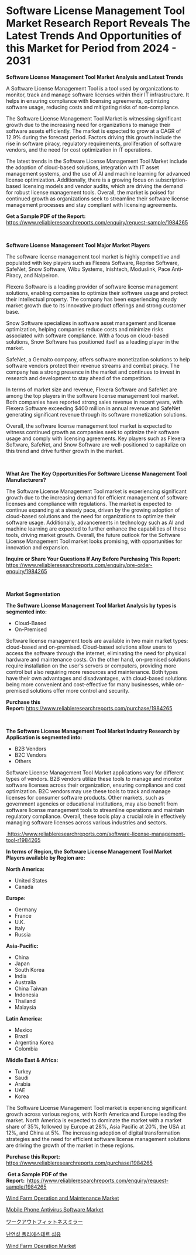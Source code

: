 <p><h1>Software License Management Tool Market Research Report Reveals The Latest Trends And Opportunities of this Market for Period from 2024 - 2031</h1></p><p><strong>Software License Management Tool Market Analysis and Latest Trends</strong></p>
<p><p>A Software License Management Tool is a tool used by organizations to monitor, track and manage software licenses within their IT infrastructure. It helps in ensuring compliance with licensing agreements, optimizing software usage, reducing costs and mitigating risks of non-compliance.</p><p>The Software License Management Tool Market is witnessing significant growth due to the increasing need for organizations to manage their software assets efficiently. The market is expected to grow at a CAGR of 12.9% during the forecast period. Factors driving this growth include the rise in software piracy, regulatory requirements, proliferation of software vendors, and the need for cost optimization in IT operations. </p><p>The latest trends in the Software License Management Tool Market include the adoption of cloud-based solutions, integration with IT asset management systems, and the use of AI and machine learning for advanced license optimization. Additionally, there is a growing focus on subscription-based licensing models and vendor audits, which are driving the demand for robust license management tools. Overall, the market is poised for continued growth as organizations seek to streamline their software license management processes and stay compliant with licensing agreements.</p></p>
<p><strong>Get a Sample PDF of the Report:&nbsp;</strong> <a href="https://www.reliableresearchreports.com/enquiry/request-sample/1984265">https://www.reliableresearchreports.com/enquiry/request-sample/1984265</a></p>
<p>&nbsp;</p>
<p><strong>Software License Management Tool Major Market Players</strong></p>
<p><p>The software license management tool market is highly competitive and populated with key players such as Flexera Software, Reprise Software, SafeNet, Snow Software, Wibu Systems, Inishtech, Moduslink, Pace Anti-Piracy, and Nalpeiron. </p><p>Flexera Software is a leading provider of software license management solutions, enabling companies to optimize their software usage and protect their intellectual property. The company has been experiencing steady market growth due to its innovative product offerings and strong customer base. </p><p>Snow Software specializes in software asset management and license optimization, helping companies reduce costs and minimize risks associated with software compliance. With a focus on cloud-based solutions, Snow Software has positioned itself as a leading player in the market.</p><p>SafeNet, a Gemalto company, offers software monetization solutions to help software vendors protect their revenue streams and combat piracy. The company has a strong presence in the market and continues to invest in research and development to stay ahead of the competition.</p><p>In terms of market size and revenue, Flexera Software and SafeNet are among the top players in the software license management tool market. Both companies have reported strong sales revenue in recent years, with Flexera Software exceeding $400 million in annual revenue and SafeNet generating significant revenue through its software monetization solutions.</p><p>Overall, the software license management tool market is expected to witness continued growth as companies seek to optimize their software usage and comply with licensing agreements. Key players such as Flexera Software, SafeNet, and Snow Software are well-positioned to capitalize on this trend and drive further growth in the market.</p></p>
<p>&nbsp;</p>
<p><strong>What Are The Key Opportunities For Software License Management Tool Manufacturers?</strong></p>
<p><p>The Software License Management Tool market is experiencing significant growth due to the increasing demand for efficient management of software licenses and compliance with regulations. The market is expected to continue expanding at a steady pace, driven by the growing adoption of cloud-based solutions and the need for organizations to optimize their software usage. Additionally, advancements in technology such as AI and machine learning are expected to further enhance the capabilities of these tools, driving market growth. Overall, the future outlook for the Software License Management Tool market looks promising, with opportunities for innovation and expansion.</p></p>
<p><strong>Inquire or Share Your Questions If Any Before Purchasing This Report:</strong> <a href="https://www.reliableresearchreports.com/enquiry/pre-order-enquiry/1984265">https://www.reliableresearchreports.com/enquiry/pre-order-enquiry/1984265</a></p>
<p>&nbsp;</p>
<p><strong>Market Segmentation</strong></p>
<p><strong>The Software License Management Tool Market Analysis by types is segmented into:</strong></p>
<p><ul><li>Cloud-Based</li><li>On-Premised</li></ul></p>
<p><p>Software license management tools are available in two main market types: cloud-based and on-premised. Cloud-based solutions allow users to access the software through the internet, eliminating the need for physical hardware and maintenance costs. On the other hand, on-premised solutions require installation on the user's servers or computers, providing more control but also requiring more resources and maintenance. Both types have their own advantages and disadvantages, with cloud-based solutions being more convenient and cost-effective for many businesses, while on-premised solutions offer more control and security.</p></p>
<p><strong>Purchase this Report:&nbsp;</strong><a href="https://www.reliableresearchreports.com/purchase/1984265">https://www.reliableresearchreports.com/purchase/1984265</a></p>
<p>&nbsp;</p>
<p><strong>The Software License Management Tool Market Industry Research by Application is segmented into:</strong></p>
<p><ul><li>B2B Vendors</li><li>B2C Vendors</li><li>Others</li></ul></p>
<p><p>Software License Management Tool Market applications vary for different types of vendors. B2B vendors utilize these tools to manage and monitor software licenses across their organization, ensuring compliance and cost optimization. B2C vendors may use these tools to track and manage licenses for consumer software products. Other markets, such as government agencies or educational institutions, may also benefit from software license management tools to streamline operations and maintain regulatory compliance. Overall, these tools play a crucial role in effectively managing software licenses across various industries and sectors.</p></p>
<p><a href="https://www.reliableresearchreports.com/software-license-management-tool-r1984265">&nbsp;https://www.reliableresearchreports.com/software-license-management-tool-r1984265</a></p>
<p><strong>In terms of Region, the Software License Management Tool Market Players available by Region are:</strong></p>
<p>
    <p> <strong> North America: </strong>
        <ul>
            <li>United States</li>
            <li>Canada</li>
        </ul>
        </p> 
    <p> <strong> Europe: </strong>
        <ul>
            <li>Germany</li>
            <li>France</li>
            <li>U.K.</li>
            <li>Italy</li>
            <li>Russia</li>
        </ul>
        </p> 
    <p> <strong> Asia-Pacific: </strong>
        <ul>
            <li>China</li>
            <li>Japan</li>
            <li>South Korea</li>
            <li>India</li>
            <li>Australia</li>
            <li>China Taiwan</li>
            <li>Indonesia</li>
            <li>Thailand</li>
            <li>Malaysia</li>
        </ul>
        </p> 
    <p> <strong> Latin America: </strong>
        <ul>
            <li>Mexico</li>
            <li>Brazil</li>
            <li>Argentina Korea</li>
            <li>Colombia</li>
        </ul>
        </p> 
    <p> <strong> Middle East & Africa: </strong>
        <ul>
            <li>Turkey</li>
            <li>Saudi</li>
            <li>Arabia</li>
            <li>UAE</li>
            <li>Korea</li>
        </ul>
    </p>
    </p>
<p><p>The Software License Management Tool market is experiencing significant growth across various regions, with North America and Europe leading the market. North America is expected to dominate the market with a market share of 35%, followed by Europe at 28%, Asia Pacific at 20%, the USA at 12%, and China at 5%. The increasing adoption of digital transformation strategies and the need for efficient software license management solutions are driving the growth of the market in these regions.</p></p>
<p><strong>Purchase this Report: </strong><a href="https://www.reliableresearchreports.com/purchase/1984265">https://www.reliableresearchreports.com/purchase/1984265</a></p>
<p>&nbsp;<strong>Get a Sample PDF of the Report:&nbsp;&nbsp;</strong><a href="https://www.reliableresearchreports.com/enquiry/request-sample/1984265">https://www.reliableresearchreports.com/enquiry/request-sample/1984265</a></p>
<p><strong></strong></p>
<p><p><a href="https://www.linkedin.com/pulse/wind-farm-operation-maintenance-market-insight-trends-growth-rgtwf?trackingId=qeWiAoJ3aneZM%2FhWs1fKZA%3D%3D">Wind Farm Operation and Maintenance Market</a></p><p><a href="https://github.com/yemakinde/Market-Research-Report-List-2/blob/main/mobile-phone-antivirus-software-market.md">Mobile Phone Antivirus Software Market</a></p><p><a href="https://github.com/charm854/Market-Research-Report-List-1/blob/main/901250628144.md">ワークアウトフィットネスミラー</a></p><p><a href="https://github.com/TitusBoyer1/Market-Research-Report-List-1/blob/main/141817759593.md">난연성 폴리에스테르 섬유</a></p><p><a href="https://www.linkedin.com/pulse/wind-farm-operation-market-insight-trends-growth-forecasted-from-aad8f?trackingId=KGOz1R%2Fz8bYT06vIGHzTaw%3D%3D">Wind Farm Operation Market</a></p></p>